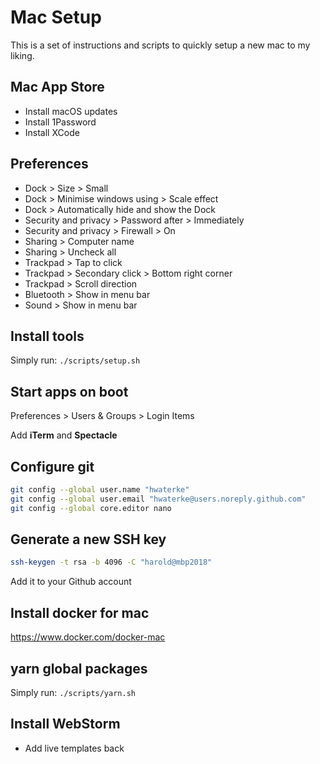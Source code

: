 # Mac Setup

This is a set of instructions and scripts to quickly setup a new mac to my liking.

## Mac App Store

- Install macOS updates
- Install 1Password
- Install XCode

## Preferences

- Dock > Size > Small
- Dock > Minimise windows using > Scale effect
- Dock > Automatically hide and show the Dock
- Security and privacy > Password after > Immediately
- Security and privacy > Firewall > On
- Sharing > Computer name
- Sharing > Uncheck all
- Trackpad > Tap to click
- Trackpad > Secondary click > Bottom right corner
- Trackpad > Scroll direction
- Bluetooth > Show in menu bar
- Sound > Show in menu bar

## Install tools

Simply run: `./scripts/setup.sh`

## Start apps on boot

Preferences > Users & Groups > Login Items

Add **iTerm** and **Spectacle**

## Configure git

```bash
git config --global user.name "hwaterke"
git config --global user.email "hwaterke@users.noreply.github.com"
git config --global core.editor nano
```

## Generate a new SSH key

```bash
ssh-keygen -t rsa -b 4096 -C "harold@mbp2018"
```

Add it to your Github account

## Install docker for mac

https://www.docker.com/docker-mac

## yarn global packages

Simply run: `./scripts/yarn.sh`

## Install WebStorm

- Add live templates back
